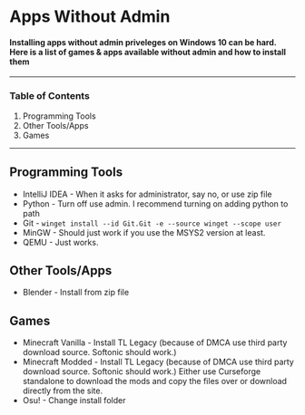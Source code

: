 # Apps Without Admin
#### Installing apps without admin priveleges on Windows 10 can be hard. Here is a list of games & apps available without admin and how to install them
---
### Table of Contents
1. Programming Tools
2. Other Tools/Apps
3. Games
---
## Programming Tools
- IntelliJ IDEA - When it asks for administrator, say no, or use zip file
- Python - Turn off use admin. I recommend turning on adding python to path
- Git - `winget install --id Git.Git -e --source winget --scope user`
- MinGW - Should just work if you use the MSYS2 version at least.
- QEMU - Just works.

## Other Tools/Apps
- Blender - Install from zip file

## Games
- Minecraft Vanilla - Install TL Legacy (because of DMCA use third party download source. Softonic should work.)
- Minecraft Modded - Install TL Legacy (because of DMCA use third party download source. Softonic should work.) Either use Curseforge standalone to download the mods and copy the files over or download directly from the site.
- Osu! - Change install folder

